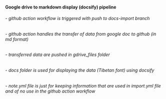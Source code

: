 #### Google drive to markdown display (docsify) pipeline

###### - github action workflow is triggered with push to docs-import branch
###### - github action handles the transfer of data from google doc to github (in md format)
###### - transferred data are pushed in gdrive_files folder 
###### - docs folder is used for displaying the data (Tibetan font) using docsify
###### - note.yml file is just for keeping information that are used in import.yml file and of no use in the github action workflow
